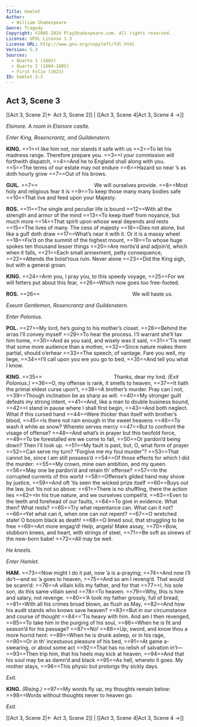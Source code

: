 ```yaml
---
Title: Hamlet
Author: 
  - William Shakespeare
Genre: Tragedy
Copyright: ©2005-2024 PlayShakespeare.com. All rights reserved.
License: GFDL License 1.3
License URL: http://www.gnu.org/copyleft/fdl.html
Version: 5.3
Sources:
  - Quarto 1 (1603)
  - Quarto 2 (1604-1605)
  - First Folio (1623)
ID: hamlet-3-3
---
```


## Act 3, Scene 3
[[Act 3, Scene 2|← Act 3, Scene 2]] | [[Act 3, Scene 4|Act 3, Scene 4 →]]

*Elsinore. A room in Elsinore castle.*

*Enter King, Rosencrantz, and Guildenstern.*

**KING.**
==1==I like him not, nor stands it safe with us
==2==To let his madness range. Therefore prepare you.
==3==I your commission will forthwith dispatch,
==4==And he to England shall along with you.
==5==The terms of our estate may not endure
==6==Hazard so near ’s as doth hourly grow
==7==Out of his brows.

**GUIL.**
==7==           We will ourselves provide.
==8==Most holy and religious fear it is
==9==To keep those many many bodies safe
==10==That live and feed upon your Majesty.

**ROS.**
==11==The single and peculiar life is bound
==12==With all the strength and armor of the mind
==13==To keep itself from noyance, but much more
==14==That spirit upon whose weal depends and rests
==15==The lives of many. The cess of majesty
==16==Dies not alone, but like a gulf doth draw
==17==What’s near it with it. Or it is a massy wheel
==18==Fix’d on the summit of the highest mount,
==19==To whose huge spokes ten thousand lesser things
==20==Are mortis’d and adjoin’d, which when it falls,
==21==Each small annexment, petty consequence,
==22==Attends the boist’rous ruin. Never alone
==23==Did the King sigh, but with a general groan.

**KING.**
==24==Arm you, I pray you, to this speedy voyage,
==25==For we will fetters put about this fear,
==26==Which now goes too free-footed.

**ROS.**
==26==                  We will haste us.

*Exeunt Gentlemen, Rosencrantz and Guildenstern.*

*Enter Polonius.*

**POL.**
==27==My lord, he’s going to his mother’s closet.
==28==Behind the arras I’ll convey myself
==29==To hear the process. I’ll warrant she’ll tax him home,
==30==And as you said, and wisely was it said,
==31==’Tis meet that some more audience than a mother,
==32==Since nature makes them partial, should o’erhear
==33==The speech, of vantage. Fare you well, my liege,
==34==I’ll call upon you ere you go to bed,
==35==And tell you what I know.

**KING.**
==35==              Thanks, dear my lord.
*(Exit Polonius.)*
==36==O, my offense is rank, it smells to heaven,
==37==It hath the primal eldest curse upon’t,
==38==A brother’s murder. Pray can I not,
==39==Though inclination be as sharp as will.
==40==My stronger guilt defeats my strong intent,
==41==And, like a man to double business bound,
==42==I stand in pause where I shall first begin,
==43==And both neglect. What if this cursed hand
==44==Were thicker than itself with brother’s blood,
==45==Is there not rain enough in the sweet heavens
==46==To wash it white as snow? Whereto serves mercy
==47==But to confront the visage of offense?
==48==And what’s in prayer but this twofold force,
==49==To be forestalled ere we come to fall,
==50==Or pardon’d being down? Then I’ll look up.
==51==My fault is past, but, O, what form of prayer
==52==Can serve my turn? “Forgive me my foul murder”?
==53==That cannot be, since I am still possess’d
==54==Of those effects for which I did the murder:
==55==My crown, mine own ambition, and my queen.
==56==May one be pardon’d and retain th’ offense?
==57==In the corrupted currents of this world
==58==Offense’s gilded hand may shove by justice,
==59==And oft ’tis seen the wicked prize itself
==60==Buys out the law, but ’tis not so above:
==61==There is no shuffling, there the action lies
==62==In his true nature, and we ourselves compell’d,
==63==Even to the teeth and forehead of our faults,
==64==To give in evidence. What then? What rests?
==65==Try what repentance can. What can it not?
==66==Yet what can it, when one can not repent?
==67==O wretched state! O bosom black as death!
==68==O limed soul, that struggling to be free
==69==Art more engag’d! Help, angels! Make assay,
==70==Bow, stubborn knees, and heart, with strings of steel,
==71==Be soft as sinews of the new-born babe!
==72==All may be well.

*He kneels.*

*Enter Hamlet.*

**HAM.**
==73==Now might I do it pat, now ’a is a-praying;
==74==And now I’ll do’t—and so ’a goes to heaven,
==75==And so am I reveng’d. That would be scann’d:
==76==A villain kills my father, and for that
==77==I, his sole son, do this same villain send
==78==To heaven.
==79==Why, this is hire and salary, not revenge.
==80==’A took my father grossly, full of bread,
==81==With all his crimes broad blown, as flush as May,
==82==And how his audit stands who knows save heaven?
==83==But in our circumstance and course of thought
==84==’Tis heavy with him. And am I then revenged,
==85==To take him in the purging of his soul,
==86==When he is fit and season’d for his passage?
==87==No!
==88==Up, sword, and know thou a more horrid hent:
==89==When he is drunk asleep, or in his rage,
==90==Or in th’ incestuous pleasure of his bed,
==91==At game a-swearing, or about some act
==92==That has no relish of salvation in’t⁠—
==93==Then trip him, that his heels may kick at heaven,
==94==And that his soul may be as damn’d and black
==95==As hell, whereto it goes. My mother stays,
==96==This physic but prolongs thy sickly days.

*Exit.*

**KING.**
*(Rising.)*
==97==My words fly up, my thoughts remain below:
==98==Words without thoughts never to heaven go.

*Exit.*

[[Act 3, Scene 2|← Act 3, Scene 2]] | [[Act 3, Scene 4|Act 3, Scene 4 →]]